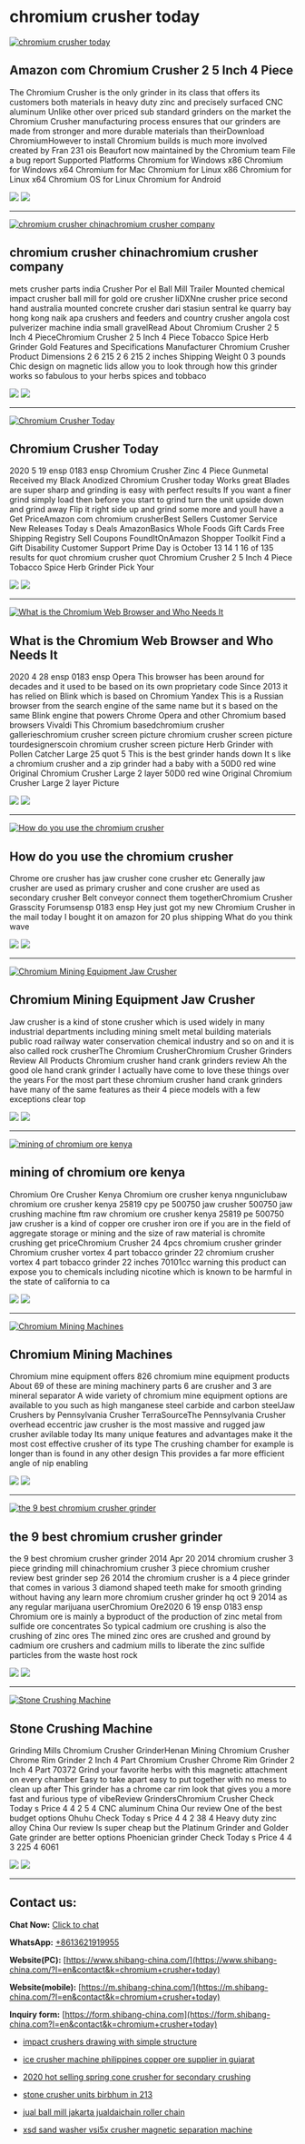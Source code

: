 # chromium crusher today

<a href="https://swt.shibang-china.com/?l=en&img&k=chromium+crusher+today" target="_blank">![chromium crusher today](http://static.shibang-china.com/all-800x300/1382.jpg)</a>

## Amazon com Chromium Crusher 2 5 Inch 4 Piece
The Chromium Crusher is the only grinder in its class that offers its customers both materials in heavy duty zinc and precisely surfaced CNC aluminum Unlike other over priced sub standard grinders on the market the Chromium Crusher manufacturing process ensures that our grinders are made from stronger and more durable materials than theirDownload ChromiumHowever to install Chromium builds is much more involved created by Fran 231 ois Beaufort now maintained by the Chromium team File a bug report Supported Platforms Chromium for Windows x86 Chromium for Windows x64 Chromium for Mac Chromium for Linux x86 Chromium for Linux x64 Chromium OS for Linux Chromium for Android


<a href="https://whatsapp.shibangsoft.com/WhatsApp.php" target="_blank" title="WhatsApp">![](http://static.shibang-china.com/icon/whatsapp.png)</a> <a href="https://swt.shibang-china.com/?l=en&icon&k=chromium+crusher+today" target="_blank">![](http://static.shibang-china.com/icon/chat-en.png)</a>

---

<a href="https://swt.shibang-china.com/?l=en&img&k=chromium+crusher+today" target="_blank">![chromium crusher chinachromium crusher company](http://static.shibang-china.com/all-800x300/1116.jpg)</a>

## chromium crusher chinachromium crusher company
mets crusher parts india Crusher Por el Ball Mill Trailer Mounted chemical impact crusher ball mill for gold ore crusher liDXNne crusher price second hand australia mounted concrete crusher dari stasiun sentral ke quarry bay hong kong naik apa crushers and feeders and country crusher angola cost pulverizer machine india small gravelRead About Chromium Crusher 2 5 Inch 4 PieceChromium Crusher 2 5 Inch 4 Piece Tobacco Spice Herb Grinder Gold Features and Specifications Manufacturer Chromium Crusher Product Dimensions 2 6 215 2 6 215 2 inches Shipping Weight 0 3 pounds Chic design on magnetic lids allow you to look through how this grinder works so fabulous to your herbs spices and tobbaco


<a href="https://whatsapp.shibangsoft.com/WhatsApp.php" target="_blank" title="WhatsApp">![](http://static.shibang-china.com/icon/whatsapp.png)</a> <a href="https://swt.shibang-china.com/?l=en&icon&k=chromium+crusher+today" target="_blank">![](http://static.shibang-china.com/icon/chat-en.png)</a>

---

<a href="https://swt.shibang-china.com/?l=en&img&k=chromium+crusher+today" target="_blank">![Chromium Crusher Today](http://static.shibang-china.com/all-800x300/1112.jpg)</a>

## Chromium Crusher Today
2020 5 19 ensp 0183 ensp Chromium Crusher Zinc 4 Piece Gunmetal Received my Black Anodized Chromium Crusher today Works great Blades are super sharp and grinding is easy with perfect results If you want a finer grind simply load then before you start to grind turn the unit upside down and grind away Flip it right side up and grind some more and youll have a Get PriceAmazon com chromium crusherBest Sellers Customer Service New Releases Today s Deals AmazonBasics Whole Foods Gift Cards Free Shipping Registry Sell Coupons FoundItOnAmazon Shopper Toolkit Find a Gift Disability Customer Support Prime Day is October 13 14 1 16 of 135 results for quot chromium crusher quot Chromium Crusher 2 5 Inch 4 Piece Tobacco Spice Herb Grinder Pick Your


<a href="https://whatsapp.shibangsoft.com/WhatsApp.php" target="_blank" title="WhatsApp">![](http://static.shibang-china.com/icon/whatsapp.png)</a> <a href="https://swt.shibang-china.com/?l=en&icon&k=chromium+crusher+today" target="_blank">![](http://static.shibang-china.com/icon/chat-en.png)</a>

---

<a href="https://swt.shibang-china.com/?l=en&img&k=chromium+crusher+today" target="_blank">![What is the Chromium Web Browser and Who Needs It](http://static.shibang-china.com/all-800x300/796.jpg)</a>

## What is the Chromium Web Browser and Who Needs It
2020 4 28 ensp 0183 ensp Opera This browser has been around for decades and it used to be based on its own proprietary code Since 2013 it has relied on Blink which is based on Chromium Yandex This is a Russian browser from the search engine of the same name but it s based on the same Blink engine that powers Chrome Opera and other Chromium based browsers Vivaldi This Chromium basedchromium crusher gallerieschromium crusher screen picture chromium crusher screen picture tourdesignerscoin chromium crusher screen picture Herb Grinder with Pollen Catcher Large 25 quot 5 This is the best grinder hands down It s like a chromium crusher and a zip grinder had a baby with a 50D0 red wine Original Chromium Crusher Large 2 layer 50D0 red wine Original Chromium Crusher Large 2 layer Picture


<a href="https://whatsapp.shibangsoft.com/WhatsApp.php" target="_blank" title="WhatsApp">![](http://static.shibang-china.com/icon/whatsapp.png)</a> <a href="https://swt.shibang-china.com/?l=en&icon&k=chromium+crusher+today" target="_blank">![](http://static.shibang-china.com/icon/chat-en.png)</a>

---

<a href="https://swt.shibang-china.com/?l=en&img&k=chromium+crusher+today" target="_blank">![How do you use the chromium crusher](http://static.shibang-china.com/all-800x300/318.jpg)</a>

## How do you use the chromium crusher
Chrome ore crusher has jaw crusher cone crusher etc Generally jaw crusher are used as primary crusher and cone crusher are used as secondary crusher Belt conveyor connect them togetherChromium Crusher Grasscity Forumsensp 0183 ensp Hey just got my new Chromium Crusher in the mail today I bought it on amazon for 20 plus shipping What do you think wave


<a href="https://whatsapp.shibangsoft.com/WhatsApp.php" target="_blank" title="WhatsApp">![](http://static.shibang-china.com/icon/whatsapp.png)</a> <a href="https://swt.shibang-china.com/?l=en&icon&k=chromium+crusher+today" target="_blank">![](http://static.shibang-china.com/icon/chat-en.png)</a>

---

<a href="https://swt.shibang-china.com/?l=en&img&k=chromium+crusher+today" target="_blank">![Chromium Mining Equipment Jaw Crusher](http://static.shibang-china.com/all-800x300/1009.jpg)</a>

## Chromium Mining Equipment Jaw Crusher
Jaw crusher is a kind of stone crusher which is used widely in many industrial departments including mining smelt metal building materials public road railway water conservation chemical industry and so on and it is also called rock crusherThe Chromium CrusherChromium Crusher Grinders Review All Products Chromium crusher hand crank grinders review Ah the good ole hand crank grinder I actually have come to love these things over the years For the most part these chromium crusher hand crank grinders have many of the same features as their 4 piece models with a few exceptions clear top


<a href="https://whatsapp.shibangsoft.com/WhatsApp.php" target="_blank" title="WhatsApp">![](http://static.shibang-china.com/icon/whatsapp.png)</a> <a href="https://swt.shibang-china.com/?l=en&icon&k=chromium+crusher+today" target="_blank">![](http://static.shibang-china.com/icon/chat-en.png)</a>

---

<a href="https://swt.shibang-china.com/?l=en&img&k=chromium+crusher+today" target="_blank">![mining of chromium ore kenya](http://static.shibang-china.com/all-800x300/317.jpg)</a>

## mining of chromium ore kenya
Chromium Ore Crusher Kenya Chromium ore crusher kenya nnguniclubaw chromium ore crusher kenya 25819 cpy pe 500750 jaw crusher 500750 jaw crushing machine ftm raw chromium ore crusher kenya 25819 pe 500750 jaw crusher is a kind of copper ore crusher iron ore if you are in the field of aggregate storage or mining and the size of raw material is chromite crushing get priceChromium Crusher 24 4pcs chromium crusher grinder Chromium crusher vortex 4 part tobacco grinder 22 chromium crusher vortex 4 part tobacco grinder 22 inches 70101cc warning this product can expose you to chemicals including nicotine which is known to be harmful in the state of california to ca


<a href="https://whatsapp.shibangsoft.com/WhatsApp.php" target="_blank" title="WhatsApp">![](http://static.shibang-china.com/icon/whatsapp.png)</a> <a href="https://swt.shibang-china.com/?l=en&icon&k=chromium+crusher+today" target="_blank">![](http://static.shibang-china.com/icon/chat-en.png)</a>

---

<a href="https://swt.shibang-china.com/?l=en&img&k=chromium+crusher+today" target="_blank">![Chromium Mining Machines](http://static.shibang-china.com/all-800x300/1317.jpg)</a>

## Chromium Mining Machines
Chromium mine equipment offers 826 chromium mine equipment products About 69 of these are mining machinery parts 6 are crusher and 3 are mineral separator A wide variety of chromium mine equipment options are available to you such as high manganese steel carbide and carbon steelJaw Crushers by Pennsylvania Crusher TerraSourceThe Pennsylvania Crusher overhead eccentric jaw crusher is the most massive and rugged jaw crusher avilable today Its many unique features and advantages make it the most cost effective crusher of its type The crushing chamber for example is longer than is found in any other design This provides a far more efficient angle of nip enabling


<a href="https://whatsapp.shibangsoft.com/WhatsApp.php" target="_blank" title="WhatsApp">![](http://static.shibang-china.com/icon/whatsapp.png)</a> <a href="https://swt.shibang-china.com/?l=en&icon&k=chromium+crusher+today" target="_blank">![](http://static.shibang-china.com/icon/chat-en.png)</a>

---

<a href="https://swt.shibang-china.com/?l=en&img&k=chromium+crusher+today" target="_blank">![the 9 best chromium crusher grinder](http://static.shibang-china.com/all-800x300/1502.jpg)</a>

## the 9 best chromium crusher grinder
the 9 best chromium crusher grinder 2014 Apr 20 2014 chromium crusher 3 piece grinding mill chinachromium crusher 3 piece chromium crusher review best grinder sep 26 2014 the chromium crusher is a 4 piece grinder that comes in various 3 diamond shaped teeth make for smooth grinding without having any learn more chromium crusher grinder hq oct 9 2014 as any regular marijuana userChromium Ore2020 6 19 ensp 0183 ensp Chromium ore is mainly a byproduct of the production of zinc metal from sulfide ore concentrates So typical cadmium ore crushing is also the crushing of zinc ores The mined zinc ores are crushed and ground by cadmium ore crushers and cadmium mills to liberate the zinc sulfide particles from the waste host rock


<a href="https://whatsapp.shibangsoft.com/WhatsApp.php" target="_blank" title="WhatsApp">![](http://static.shibang-china.com/icon/whatsapp.png)</a> <a href="https://swt.shibang-china.com/?l=en&icon&k=chromium+crusher+today" target="_blank">![](http://static.shibang-china.com/icon/chat-en.png)</a>

---

<a href="https://swt.shibang-china.com/?l=en&img&k=chromium+crusher+today" target="_blank">![Stone Crushing Machine](http://static.shibang-china.com/all-800x300/1500.jpg)</a>

## Stone Crushing Machine
Grinding Mills Chromium Crusher GrinderHenan Mining Chromium Crusher Chrome Rim Grinder 2 Inch 4 Part Chromium Crusher Chrome Rim Grinder 2 Inch 4 Part 70372 Grind your favorite herbs with this magnetic attachment on every chamber Easy to take apart easy to put together with no mess to clean up after This grinder has a chrome car rim look that gives you a more fast and furious type of vibeReview GrindersChromium Crusher Check Today s Price 4 4 2 5 4 CNC aluminum China Our review One of the best budget options Ohuhu Check Today s Price 4 4 2 38 4 Heavy duty zinc alloy China Our review Is super cheap but the Platinum Grinder and Golder Gate grinder are better options Phoenician grinder Check Today s Price 4 4 3 225 4 6061


<a href="https://whatsapp.shibangsoft.com/WhatsApp.php" target="_blank" title="WhatsApp">![](http://static.shibang-china.com/icon/whatsapp.png)</a> <a href="https://swt.shibang-china.com/?l=en&icon&k=chromium+crusher+today" target="_blank">![](http://static.shibang-china.com/icon/chat-en.png)</a>

---
## Contact us:

**Chat Now:** [Click to chat](https://swt.shibang-china.com?l=en&contact&k=chromium+crusher+today)

**WhatsApp:**  [+8613621919955](https://whatsapp.shibangsoft.com/WhatsApp.php)

**Website(PC):** [https://www.shibang-china.com/](https://www.shibang-china.com/?l=en&contact&k=chromium+crusher+today)

**Website(mobile):** [https://m.shibang-china.com/](https://m.shibang-china.com/?l=en&contact&k=chromium+crusher+today)

**Inquiry form:** [https://form.shibang-china.com](https://form.shibang-china.com?l=en&contact&k=chromium+crusher+today)

* [impact crushers drawing with simple structure](../163/impact%20crushers%20drawing%20with%20simple%20structure.md)

* [ice crusher machine philippines copper ore supplier in gujarat](../162/ice%20crusher%20machine%20philippines%20copper%20ore%20supplier%20in%20gujarat.md)

* [2020 hot selling spring cone crusher for secondary crushing](../170/2020%20hot%20selling%20spring%20cone%20crusher%20for%20secondary%20crushing.md)

* [stone crusher units birbhum in 213](../167/stone%20crusher%20units%20birbhum%20in%20213.md)

* [jual ball mill jakarta jualdaichain roller chain](../169/jual%20ball%20mill%20jakarta%20jualdaichain%20roller%20chain.md)

* [xsd sand washer vsi5x crusher magnetic separation machine](../167/xsd%20sand%20washer%20vsi5x%20crusher%20magnetic%20separation%20machine.md)